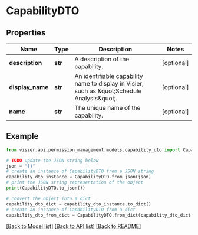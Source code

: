 # CapabilityDTO


## Properties

Name | Type | Description | Notes
------------ | ------------- | ------------- | -------------
**description** | **str** | A description of the capability. | [optional] 
**display_name** | **str** | An identifiable capability name to display in Visier, such as \&quot;Schedule Analysis\&quot;. | [optional] 
**name** | **str** | The unique name of the capability. | [optional] 

## Example

```python
from visier.api.permission_management.models.capability_dto import CapabilityDTO

# TODO update the JSON string below
json = "{}"
# create an instance of CapabilityDTO from a JSON string
capability_dto_instance = CapabilityDTO.from_json(json)
# print the JSON string representation of the object
print(CapabilityDTO.to_json())

# convert the object into a dict
capability_dto_dict = capability_dto_instance.to_dict()
# create an instance of CapabilityDTO from a dict
capability_dto_from_dict = CapabilityDTO.from_dict(capability_dto_dict)
```
[[Back to Model list]](../README.md#documentation-for-models) [[Back to API list]](../README.md#documentation-for-api-endpoints) [[Back to README]](../README.md)


